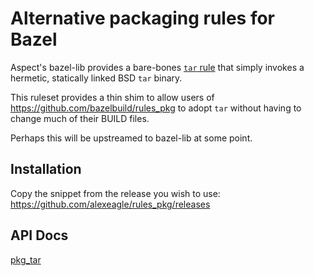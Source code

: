 # Alternative packaging rules for Bazel

Aspect's bazel-lib provides a bare-bones [`tar` rule](https://docs.aspect.build/rulesets/aspect_bazel_lib/docs/tar/) that simply invokes a hermetic, statically linked BSD `tar` binary.

This ruleset provides a thin shim to allow users of https://github.com/bazelbuild/rules_pkg to adopt `tar`
without having to change much of their BUILD files.

Perhaps this will be upstreamed to bazel-lib at some point.

## Installation

Copy the snippet from the release you wish to use:
<https://github.com/alexeagle/rules_pkg/releases>

## API Docs

[pkg_tar](./docs/tar.md)
